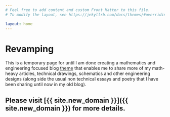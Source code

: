 ```yaml
---
# Feel free to add content and custom Front Matter to this file.
# To modify the layout, see https://jekyllrb.com/docs/themes/#overriding-theme-defaults

layout: home
---
```


# Revamping

This is a temporary page for until I am done creating a mathematics and engineering focused blog [theme](https://github.com/pawanmsr/jekyll-bhautiki) that enables me to share more of my math-heavy articles, technical drawings, schematics and other engineering designs (along side the usual non technical essays and poetry that I have been sharing until now in my old blog).

## Please visit [{{ site.new_domain }}]({{ site.new_domain }}) for more details.